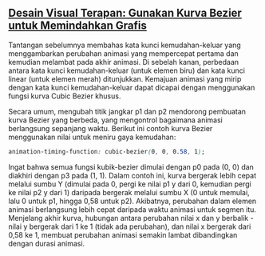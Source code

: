 ## [Desain Visual Terapan: Gunakan Kurva Bezier untuk Memindahkan Grafis](https://learn.freecodecamp.org/responsive-web-design/applied-visual-design/use-a-bezier-curve-to-move-a-graphic)

Tantangan sebelumnya membahas kata kunci kemudahan-keluar yang menggambarkan perubahan animasi yang mempercepat pertama dan kemudian melambat pada akhir animasi. Di sebelah kanan, perbedaan antara kata kunci kemudahan-keluar \(untuk elemen biru\) dan kata kunci linear \(untuk elemen merah\) ditunjukkan. Kemajuan animasi yang mirip dengan kata kunci kemudahan-keluar dapat dicapai dengan menggunakan fungsi kurva Cubic Bezier khusus.



Secara umum, mengubah titik jangkar p1 dan p2 mendorong pembuatan kurva Bezier yang berbeda, yang mengontrol bagaimana animasi berlangsung sepanjang waktu. Berikut ini contoh kurva Bezier menggunakan nilai untuk meniru gaya kemudahan:

```css
animation-timing-function: cubic-bezier(0, 0, 0.58, 1);
```

Ingat bahwa semua fungsi kubik-bezier dimulai dengan p0 pada \(0, 0\) dan diakhiri dengan p3 pada \(1, 1\). Dalam contoh ini, kurva bergerak lebih cepat melalui sumbu Y \(dimulai pada 0, pergi ke nilai p1 y dari 0, kemudian pergi ke nilai p2 y dari 1\) daripada bergerak melalui sumbu X \(0 untuk memulai, lalu 0 untuk p1, hingga 0,58 untuk p2\). Akibatnya, perubahan dalam elemen animasi berlangsung lebih cepat daripada waktu animasi untuk segmen itu. Menjelang akhir kurva, hubungan antara perubahan nilai x dan y berbalik - nilai y bergerak dari 1 ke 1 \(tidak ada perubahan\), dan nilai x bergerak dari 0,58 ke 1, membuat perubahan animasi semakin lambat dibandingkan dengan durasi animasi.



